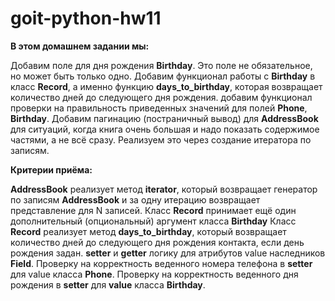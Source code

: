 # goit-python-hw11
**В этом домашнем задании мы:**

Добавим поле для дня рождения **Birthday**. Это поле не обязательное, но может быть только одно.
Добавим функционал работы с **Birthday** в класс **Record**, а именно функцию **days_to_birthday**, которая возвращает количество дней до следующего дня рождения.
добавим функционал проверки на правильность приведенных значений для полей **Phone**, **Birthday**.
Добавим пагинацию (постраничный вывод) для **AddressBook** для ситуаций, когда книга очень большая и надо показать содержимое частями, а не всё сразу. Реализуем это через создание итератора по записям.


**Критерии приёма:**



**AddressBook** реализует метод **iterator**, который возвращает генератор по записям **AddressBook** и за одну итерацию возвращает представление для N записей.
Класс **Record** принимает ещё один дополнительный (опциональный) аргумент класса **Birthday**
Класс **Record** реализует метод **days_to_birthday**, который возвращает количество дней до следующего дня рождения контакта, если день рождения задан.
**setter** и **getter** логику для атрибутов value наследников **Field**.
Проверку на корректность веденного номера телефона в **setter** для value класса **Phone**.
Проверку на корректность веденного дня рождения в **setter** для **value** класса **Birthday**.
